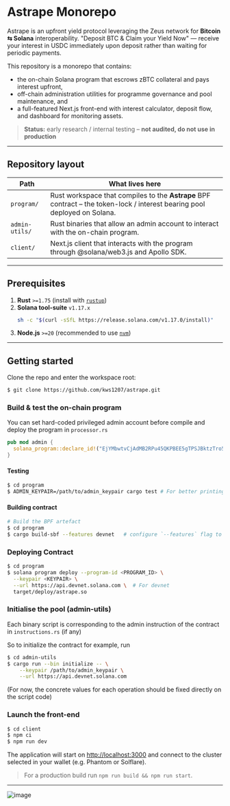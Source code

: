 # Astrape Monorepo

Astrape is an upfront yield protocol leveraging the Zeus network for **Bitcoin ⇆ Solana** interoperability.
"Deposit BTC & Claim your Yield Now" — receive your interest in USDC immediately
upon deposit rather than waiting for periodic payments.

This repository is a monorepo that contains:

* the on-chain Solana program that escrows zBTC collateral and pays interest upfront,
* off-chain administration utilities for programme governance and pool
  maintenance, and
* a full-featured Next.js front-end with interest calculator, deposit flow, 
  and dashboard for monitoring assets.

> **Status:** early research / internal testing – **not audited, do not use
> in production**

---

## Repository layout

| Path | What lives here |
|------|-----------------|
| `program/` | Rust workspace that compiles to the **Astrape** BPF contract – the token-lock / interest bearing pool deployed on Solana.|
| `admin-utils/` | Rust binaries that allow an admin account to interact with the on-chain program.
| `client/` | Next.js client that interacts with the program through @solana/web3.js and Apollo SDK. |

---

## Prerequisites

1. **Rust** `>=1.75` (install with [`rustup`](https://rustup.rs/))
2. **Solana tool-suite** `v1.17.x`
   ```sh
   sh -c "$(curl -sSfL https://release.solana.com/v1.17.0/install)"
   ```
3. **Node.js** `>=20` (recommended to use [`nvm`](https://github.com/nvm-sh/nvm))

---

## Getting started

Clone the repo and enter the workspace root:

```bash
$ git clone https://github.com/kws1207/astrape.git
```

### Build & test the on-chain program

You can set hard-coded privileged admin account before compile and deploy the program in `processor.rs` 
```rust
pub mod admin {
  solana_program::declare_id!("EjYMbwtvCjAdMB2RPu45QKPBEE5gTPSJBktzTro5VigV");
}
```

#### Testing
```bash
$ cd program
$ ADMIN_KEYPAIR=/path/to/admin_keypair cargo test # For better printing, give `RUST_LOG=solana_runtime=debug,integration=info` env var
```

#### Building contract

```bash
# Build the BPF artefact
$ cd program
$ cargo build-sbf --features devnet   # configure `--features` flag to choose cluster to deploy. It will configure the admin account.
```

### Deploying Contract

```bash
$ cd program
$ solana program deploy --program-id <PROGRAM_ID> \
  --keypair <KEYPAIR> \
  --url https://api.devnet.solana.com \  # For devnet
  target/deploy/astrape.so
```

### Initialise the pool (admin-utils)

Each binary script is corresponding to the admin instruction of the contract in `instructions.rs` (if any)

So to initialize the contract for example, run

```bash
$ cd admin-utils
$ cargo run --bin initialize -- \
    --keypair /path/to/admin_keypair \
    --url https://api.devnet.solana.com
```

(For now, the concrete values for each operation should be fixed directly on the script code)

### Launch the front-end

```bash
$ cd client
$ npm ci
$ npm run dev
```

The application will start on <http://localhost:3000> and connect to the
cluster selected in your wallet (e.g. Phantom or Solflare).

> For a production build run `npm run build && npm run start`.

---

![image](https://github.com/user-attachments/assets/a641060e-c46c-420e-97c3-fcc73cad2461)
